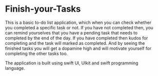 # Finish-your-Tasks


This is a basic to-do list application, which when you can check whether you completed a specific task or not. If you have not completed then, you can remind yourselves that you have a pending task that needs to completed by the end of the day. If you have completed then kudos for completing and the task will marked as completed. And by seeing the finished tasks you will get a dopamine high and will motivate yourself for completing the other tasks too. 

The application is built using swift UI, UIkit and swift programming language. 
